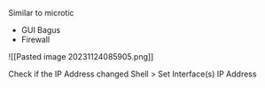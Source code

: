 Similar to microtic

- GUI Bagus
- Firewall

![[Pasted image 20231124085905.png]]


Check if the IP Address changed 
Shell > Set Interface(s) IP Address
